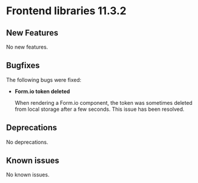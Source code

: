 # Frontend libraries 11.3.2

## New Features

No new features.

## Bugfixes

The following bugs were fixed:

- **Form.io token deleted**
  
  When rendering a Form.io component, the token was sometimes deleted from local storage after a few seconds. This issue
  has been resolved.

## Deprecations

No deprecations.

## Known issues

No known issues.

